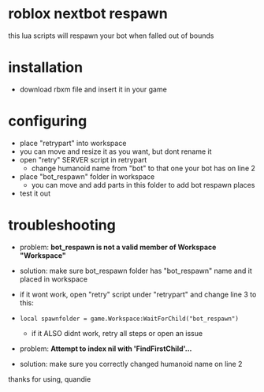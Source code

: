 # roblox nextbot respawn
this lua scripts will respawn your bot when falled out of bounds

# installation
- download rbxm file and insert it in your game
  
# configuring
- place "retrypart" into workspace
 - you can move and resize it as you want, but dont rename it
- open "retry" SERVER script in retrypart
  - change humanoid name from "bot" to that one your bot has on line 2
- place "bot_respawn" folder in workspace
  - you can move and add parts in this folder to add bot respawn places
- test it out

# troubleshooting
- problem: **bot_respawn is not a valid member of Workspace "Workspace"**
- solution: make sure bot_respawn folder has "bot_respawn" name and it placed in workspace
 - if it wont work, open "retry" script under "retrypart" and change line 3 to this:
 - ``local spawnfolder = game.Workspace:WaitForChild("bot_respawn")``
   - if it ALSO didnt work, retry all steps or open an issue

- problem: **Attempt to index nil with 'FindFirstChild'...**
- solution: make sure you correctly changed humanoid name on line 2

thanks for using, quandie
